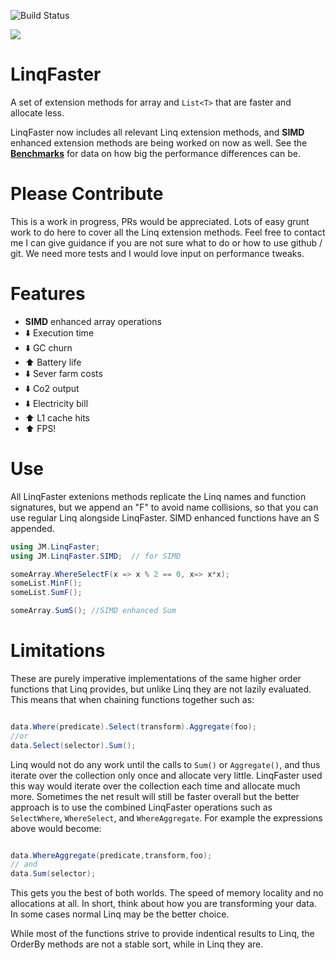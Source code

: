 ![Build Status](https://ci.appveyor.com/api/projects/status/github/jackmott/LinqFaster "Build Status")

[<img src="https://liberapay.com/assets/widgets/donate.svg">](https://liberapay.com/jackmott/donate)

# LinqFaster
A set of extension methods for array and `List<T>` that are faster and allocate less.

LinqFaster now includes all relevant Linq extension methods, and **SIMD** enhanced extension methods are
being worked on now as well. See the **[Benchmarks](Benchmarks.md)** for data on how big the performance
differences can be.


# Please Contribute
This is a work in progress, PRs would be appreciated. Lots of easy grunt work to do here to cover all the Linq extension methods. Feel free to contact me I can give guidance if you are not sure what to do or how to use github / git.
We need more tests and I would love input on performance tweaks.

# Features

* **SIMD** enhanced array operations
* :arrow_down: Execution time
* :arrow_down: GC churn
* :arrow_up: Battery life
* :arrow_down: Sever farm costs
* :arrow_down: Co2 output
* :arrow_down: Electricity bill
* :arrow_up: L1 cache hits
* :arrow_up: FPS!

# Use
All LinqFaster extenions methods replicate the Linq names and function signatures, but we
append an "F" to avoid name collisions, so that you can use regular Linq alongside
LinqFaster.  SIMD enhanced functions have an S appended.

```c#
using JM.LinqFaster;
using JM.LinqFaster.SIMD;  // for SIMD

someArray.WhereSelectF(x => x % 2 == 0, x=> x*x);
someList.MinF();
someList.SumF();

someArray.SumS(); //SIMD enhanced Sum
```

# Limitations

These are purely imperative implementations of the same higher order functions that
Linq provides, but unlike Linq they are not lazily evaluated.  This means that when chaining
functions together such as:

```c#

data.Where(predicate).Select(transform).Aggregate(foo);
//or
data.Select(selector).Sum();

```
Linq would not do any work until the calls to `Sum()` or `Aggregate()`, and thus iterate over the collection only once and
allocate very little. LinqFaster used this way would iterate over the collection each time and allocate
much more.  Sometimes the net result will still be faster overall but the better approach is to
use the combined LinqFaster operations such as `SelectWhere`, `WhereSelect`, and `WhereAggregate`.
For example the expressions above would become:

```c#

data.WhereAggregate(predicate,transform,foo);
// and
data.Sum(selector);

```

This gets you the best of both worlds.  The speed of memory locality and no allocations at all.
In short, think about how you are transforming your data. In some cases normal Linq may be the better choice.

While most of the functions strive to provide indentical results to Linq, the OrderBy methods are not a stable sort, while in Linq they are.







